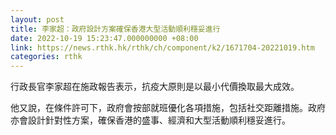 ```yaml
---
layout: post
title: 李家超：政府設計方案確保香港大型活動順利穩妥進行
date: 2022-10-19 15:23:47.000000000 +08:00
link: https://news.rthk.hk/rthk/ch/component/k2/1671704-20221019.htm
categories: rthk
---
```


行政長官李家超在施政報告表示，抗疫大原則是以最小代價換取最大成效。

他又說，在條件許可下，政府會按部就班優化各項措施，包括社交距離措施。政府亦會設計針對性方案，確保香港的盛事、經濟和大型活動順利穩妥進行。
